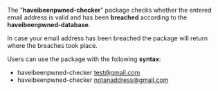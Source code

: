 The "**haveibeenpwned-checker**" package checks whether the entered email address is valid and has been **breached** according to the **haveibeenpwned-database**.

In case your email address has been breached the package will return where the breaches took place.

Users can use the package with the following **syntax**:
- haveibeenpwned-checker test@gmail.com
- haveibeenpwned-checker notanaddress@gmail.com

